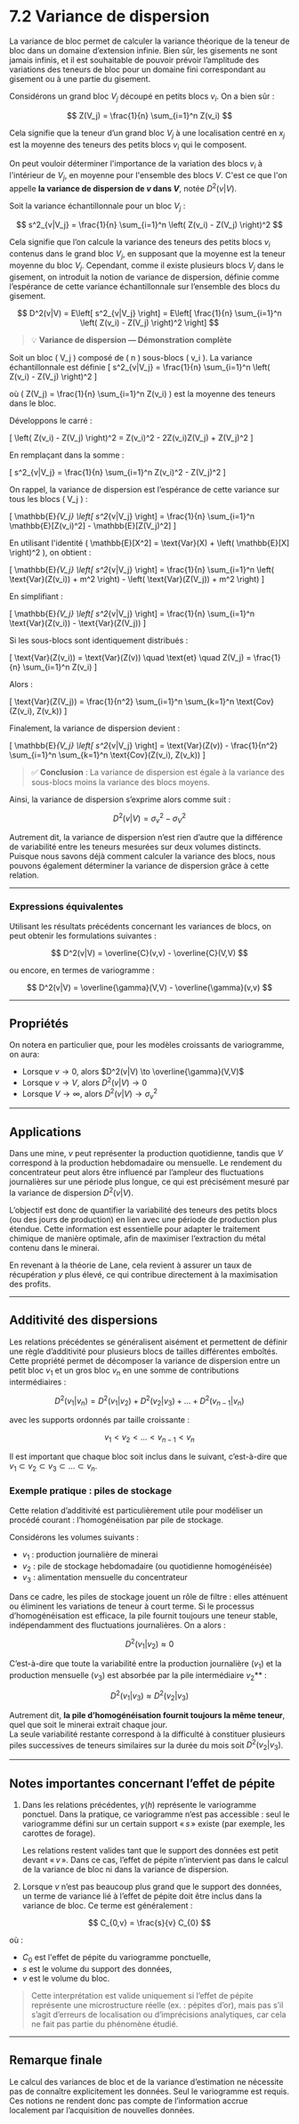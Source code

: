 # 7.2 Variance de dispersion

La variance de bloc permet de calculer la variance théorique de la teneur de bloc dans un domaine d’extension infinie. Bien sûr, les gisements ne sont jamais infinis, et il est souhaitable de pouvoir prévoir l’amplitude des variations des teneurs de bloc pour un domaine fini correspondant au gisement ou à une partie du gisement.

Considérons un grand bloc $V_j$ découpé en petits blocs $v_i$. On a bien sûr :

$$
Z(V_j) = \frac{1}{n} \sum_{i=1}^n Z(v_i)
$$

Cela signifie que la teneur d’un grand bloc $V_j$ à une localisation centré en $x_j$ est la moyenne des teneurs des petits blocs $v_i$ qui le composent.

On peut vouloir déterminer l'importance de la variation des blocs $v_i$ à l'intérieur de $V_j$, en moyenne pour l'ensemble des blocs $V$. C'est ce que l'on appelle **la variance de dispersion de $v$ dans $V$**, notée $D^2(v|V)$.

Soit la variance échantillonnale pour un bloc $V_j$ :

$$
s^2_{v|V_j} = \frac{1}{n} \sum_{i=1}^n \left( Z(v_i) - Z(V_j) \right)^2
$$

Cela signifie que l’on calcule la variance des teneurs des petits blocs $v_i$ contenus dans le grand bloc $V_j$, en supposant que la moyenne est la teneur moyenne du bloc $V_j$. Cependant, comme il existe plusieurs blocs $V_j$ dans le gisement, on introduit la notion de variance de dispersion, définie comme l’espérance de cette variance échantillonnale sur l’ensemble des blocs du gisement.

$$
D^2(v|V) = E\left[ s^2_{v|V_j} \right] = E\left[ \frac{1}{n} \sum_{i=1}^n \left( Z(v_i) - Z(V_j) \right)^2 \right]
$$

> 💡 **Variance de dispersion — Démonstration complète**
>
 Soit un bloc \( V_j \) composé de \( n \) sous-blocs \( v_i \). La variance échantillonnale est définie
 \[ 
   s^2_{v|V_j} = \frac{1}{n} \sum_{i=1}^n \left( Z(v_i) - Z(V_j) \right)^2
 \]

 où \( Z(V_j) = \frac{1}{n} \sum_{i=1}^n Z(v_i) \) est la moyenne des teneurs dans le bloc.

 Développons le carré :

 \[
 \left( Z(v_i) - Z(V_j) \right)^2 = Z(v_i)^2 - 2Z(v_i)Z(V_j) + Z(V_j)^2
 \]

 En remplaçant dans la somme :

 \[
 s^2_{v|V_j} = \frac{1}{n} \sum_{i=1}^n Z(v_i)^2 - Z(V_j)^2
 \]

 On rappel, la variance de dispersion est l’espérance de cette variance sur tous les blocs \( V_j \) :

 \[
 \mathbb{E}_{V_j} \left[ s^2_{v|V_j} \right] = \frac{1}{n} \sum_{i=1}^n \mathbb{E}[Z(v_i)^2] - \mathbb{E}[Z(V_j)^2]
 \]

 En utilisant l'identité \( \mathbb{E}[X^2] = \text{Var}(X) + \left( \mathbb{E}[X] \right)^2 \), on obtient :

 \[
 \mathbb{E}_{V_j} \left[ s^2_{v|V_j} \right] = \frac{1}{n} \sum_{i=1}^n \left( \text{Var}(Z(v_i)) + m^2 \right) - \left( \text{Var}(Z(V_j)) + m^2 \right)
 \]

 En simplifiant :

 \[
 \mathbb{E}_{V_j} \left[ s^2_{v|V_j} \right] = \frac{1}{n} \sum_{i=1}^n \text{Var}(Z(v_i)) - \text{Var}(Z(V_j))
 \]

 Si les sous-blocs sont identiquement distribués :

 \[
 \text{Var}(Z(v_i)) = \text{Var}(Z(v)) \quad \text{et} \quad Z(V_j) = \frac{1}{n} \sum_{i=1}^n Z(v_i)
 \]

 Alors :

 \[
 \text{Var}(Z(V_j)) = \frac{1}{n^2} \sum_{i=1}^n \sum_{k=1}^n \text{Cov}(Z(v_i), Z(v_k))
 \]

 Finalement, la variance de dispersion devient :

 \[
 \mathbb{E}_{V_j} \left[ s^2_{v|V_j} \right] = \text{Var}(Z(v)) - \frac{1}{n^2} \sum_{i=1}^n \sum_{k=1}^n \text{Cov}(Z(v_i), Z(v_k))
 \]

> ✅ **Conclusion** : La variance de dispersion est égale à la variance des sous-blocs moins la variance des blocs moyens.
 

Ainsi, la variance de dispersion s’exprime alors comme suit :

$$
D^2(v|V) = \sigma_v^2 - \sigma_V^2
$$

Autrement dit, la variance de dispersion n’est rien d’autre que la différence de variabilité entre les teneurs mesurées sur deux volumes distincts. Puisque nous savons déjà comment calculer la variance des blocs, nous pouvons également déterminer la variance de dispersion grâce à cette relation.

---

### Expressions équivalentes

Utilisant les résultats précédents concernant les variances de blocs, on peut obtenir les formulations suivantes :

$$
D^2(v|V) = \overline{C}(v,v) - \overline{C}(V,V)
$$

ou encore, en termes de variogramme :

$$
D^2(v|V) = \overline{\gamma}(V,V) - \overline{\gamma}(v,v)
$$


---

## Propriétés

On notera en particulier que, pour les modèles croissants de variogramme, on aura: 

- Lorsque $v \to 0$, alors $D^2(v|V) \to \overline{\gamma}(V,V)$  
- Lorsque $v \to V$, alors $D^2(v|V) \to 0$  
- Lorsque $V \to \infty$, alors $D^2(v|V) \to \sigma_v^2$

---

## Applications


Dans une mine, $v$ peut représenter la production quotidienne, tandis que $V$ correspond à la production hebdomadaire ou mensuelle. Le rendement du concentrateur peut alors être influencé par l’ampleur des fluctuations journalières sur une période plus longue, ce qui est précisément mesuré par la variance de dispersion $D^2(v|V)$.

L’objectif est donc de quantifier la variabilité des teneurs des petits blocs (ou des jours de production) en lien avec une période de production plus étendue. Cette information est essentielle pour adapter le traitement chimique de manière optimale, afin de maximiser l’extraction du métal contenu dans le minerai.

En revenant à la théorie de Lane, cela revient à assurer un taux de récupération $y$ plus élevé, ce qui contribue directement à la maximisation des profits.

---

## Additivité des dispersions

Les relations précédentes se généralisent aisément et permettent de définir une règle d’additivité pour plusieurs blocs de tailles différentes emboîtés. Cette propriété permet de décomposer la variance de dispersion entre un petit bloc $v_1$ et un gros bloc $v_n$ en une somme de contributions intermédiaires :

$$
D^2(v_1|v_n) = D^2(v_1|v_2) + D^2(v_2|v_3) + \dots + D^2(v_{n-1}|v_n)
$$

avec les supports ordonnés par taille croissante :

$$
v_1 < v_2 < \dots < v_{n-1} < v_n
$$

Il est important que chaque bloc soit inclus dans le suivant, c’est-à-dire que $v_1 \subset v_2 \subset v_3 \subset \dots \subset v_n$.

### Exemple pratique : piles de stockage

Cette relation d’additivité est particulièrement utile pour modéliser un procédé courant : l’homogénéisation par pile de stockage.

Considérons les volumes suivants :

- $v_1$ : production journalière de minerai  
- $v_2$ : pile de stockage hebdomadaire (ou quotidienne homogénéisée)  
- $v_3$ : alimentation mensuelle du concentrateur

Dans ce cadre, les piles de stockage jouent un rôle de filtre : elles atténuent ou éliminent les variations de teneur à court terme. Si le processus d’homogénéisation est efficace, la pile fournit toujours une teneur stable, indépendamment des fluctuations journalières. On a alors :

$$
D^2(v_1|v_2) \approx 0
$$

C’est-à-dire que toute la variabilité entre la production journalière ($v_1$) et la production mensuelle ($v_3$) est absorbée par la pile intermédiaire $v_2$** :

$$
D^2(v_1|v_3) \approx D^2(v_2|v_3)
$$

Autrement dit, **la pile d’homogénéisation fournit toujours la même teneur**, quel que soit le minerai extrait chaque jour.  
La seule variabilité restante correspond à la difficulté à constituer plusieurs piles successives de teneurs similaires sur la durée du mois soit $D^2(v_2|v_3)$.

---

## Notes importantes concernant l’effet de pépite

1. Dans les relations précédentes, $\gamma(h)$ représente le variogramme ponctuel. Dans la pratique, ce variogramme n’est pas accessible : seul le variogramme défini sur un certain support « $s$ » existe (par exemple, les carottes de forage).

   Les relations restent valides tant que le support des données est petit devant « $v$ ». Dans ce cas, l’effet de pépite n’intervient pas dans le calcul de la variance de bloc ni dans la variance de dispersion.

2. Lorsque $v$ n’est pas beaucoup plus grand que le support des données, un terme de variance lié à l’effet de pépite doit être inclus dans la variance de bloc. Ce terme est généralement :

$$
C_{0,v} = \frac{s}{v} C_{0} 
$$

où :

- $C_0$ est l'effet de pépite du variogramme ponctuelle,  
- $s$ est le volume du support des données,  
- $v$ est le volume du bloc.

> Cette interprétation est valide uniquement si l’effet de pépite représente une microstructure réelle (ex. : pépites d’or), mais pas s’il s’agit d’erreurs de localisation ou d’imprécisions analytiques, car cela ne fait pas partie du phénomène étudié.

---

## Remarque finale

Le calcul des variances de bloc et de la variance d’estimation ne nécessite pas de connaître explicitement les données. Seul le variogramme est requis.  
Ces notions ne rendent donc pas compte de l’information accrue localement par l’acquisition de nouvelles données.
